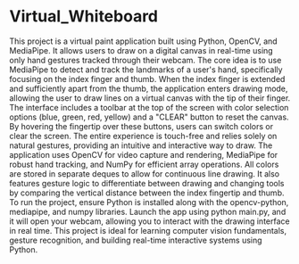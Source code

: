 ﻿# Virtual_Whiteboard
This project is a virtual paint application built using Python, OpenCV, and MediaPipe. It allows users to draw on a digital canvas in real-time using only hand gestures tracked through their webcam. The core idea is to use MediaPipe to detect and track the landmarks of a user's hand, specifically focusing on the index finger and thumb. When the index finger is extended and sufficiently apart from the thumb, the application enters drawing mode, allowing the user to draw lines on a virtual canvas with the tip of their finger. The interface includes a toolbar at the top of the screen with color selection options (blue, green, red, yellow) and a "CLEAR" button to reset the canvas. By hovering the fingertip over these buttons, users can switch colors or clear the screen. The entire experience is touch-free and relies solely on natural gestures, providing an intuitive and interactive way to draw.
The application uses OpenCV for video capture and rendering, MediaPipe for robust hand tracking, and NumPy for efficient array operations. All colors are stored in separate deques to allow for continuous line drawing. It also features gesture logic to differentiate between drawing and changing tools by comparing the vertical distance between the index fingertip and thumb. To run the project, ensure Python is installed along with the opencv-python, mediapipe, and numpy libraries. Launch the app using python main.py, and it will open your webcam, allowing you to interact with the drawing interface in real time. This project is ideal for learning computer vision fundamentals, gesture recognition, and building real-time interactive systems using Python.
